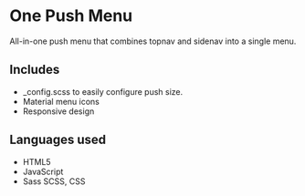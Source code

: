# One Push Menu

All-in-one push menu that combines topnav and sidenav into a single menu.

## Includes

* _config.scss to easily configure push size.
* Material menu icons
* Responsive design

## Languages used

* HTML5
* JavaScript
* Sass SCSS, CSS


